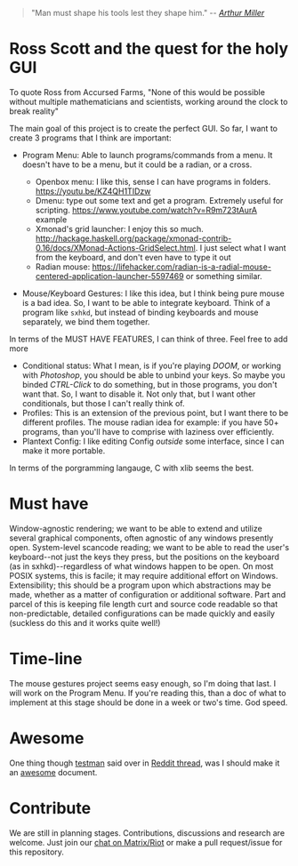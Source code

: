 

> "Man must shape his tools lest they shape him."
> -- <cite>[Arthur Miller][1]</cite>

[1]: https://www.azquotes.com/quote/654449

# Ross Scott and the quest for the holy GUI 
To quote Ross from Accursed Farms, "None of this would be possible without multiple mathematicians and scientists, working around the clock to break reality"

The main goal of this project is to create the perfect GUI. So far, I want to create 3 programs that I think are important:

- Program Menu: Able to launch programs/commands from a menu. It doesn't have to be a menu, but it could be a radian, or a cross.
	- Openbox menu: I like this, sense I can have programs in folders. https://youtu.be/KZ4QH1TIDzw
	- Dmenu: type out some text and get a program. Extremely useful for scripting. https://www.youtube.com/watch?v=R9m723tAurA example
	- Xmonad's grid launcher: I enjoy this so much. http://hackage.haskell.org/package/xmonad-contrib-0.16/docs/XMonad-Actions-GridSelect.html. I just select what I want from the keyboard, and don't even have to type it out
	- Radian mouse: https://lifehacker.com/radian-is-a-radial-mouse-centered-application-launcher-5597469 or something similar.

- Mouse/Keyboard Gestures: I like this idea, but I think being pure mouse is a bad idea. So, I want to be able to integrate keyboard. Think of a program like `sxhkd`, but instead of binding keyboards and mouse separately, we bind them together.

In terms of the MUST HAVE FEATURES, I can think of three. Feel free to add more

- Conditional status: What I mean, is if you're playing *DOOM*, or working with *Photoshop*, you should be able to unbind your keys. So maybe you binded *CTRL-Click* to do something, but in those programs, you don't want that. So, I want to disable it. Not only that, but I want other conditionals, but those I can't really think of.
- Profiles: This is an extension of the previous point, but I want there to be different profiles. The mouse radian idea for example: if you have 50+ programs, than you'll have to comprise with laziness over efficiently.
- Plantext Config: I like editing Config *outside* some interface, since I can make it more portable.

In terms of the porgramming langauge, C with xlib seems the best. 

# Must have
Window-agnostic rendering; we want to be able to extend and utilize several graphical components, often agnostic of any windows presently open.
System-level scancode reading; we want to be able to read the user's keyboard--not just the keys they press, but the positions on the keyboard (as in sxhkd)--regardless of what windows happen to be open. On most POSIX systems, this is facile; it may require additional effort on Windows.
Extensibility; this should be a program upon which abstractions may be made, whether as a matter of configuration or additional software. Part and parcel of this is keeping file length curt and source code readable so that non-predictable, detailed configurations can be made quickly and easily (suckless do this and it works quite well!)

# Time-line
The mouse gestures project seems easy enough, so I'm doing that last. I will work on the Program Menu. If you're reading this, than a doc of what to implement at this stage should be done in a week or two's time. God speed.


# Awesome
One thing though [testman](https://github.com/testman42) said over in [Reddit thread](https://www.reddit.com/r/accursedfarms/comments/h0cumc/the_gui_should_be_better_a_lot_better_new_video/ftm0dqa?utm_source=share&utm_medium=web2x), was I should make it an [awesome](https://github.com/sindresorhus/awesome#readme) document. 

# Contribute
We are still in planning stages. Contributions, discussions and research are welcome. Just join our [chat on Matrix/Riot](https://riot.im/app/#/room/#gui:matrix.org) or make a pull request/issue for this repository.

